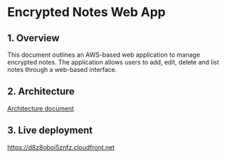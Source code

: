# Encrypted Notes Web App

## 1. Overview

This document outlines an AWS-based web application to manage encrypted notes. The application allows users to add, edit, delete and list notes through a web-based interface.

## 2. Architecture

[Architecture document](architecture-document.md)

## 3. Live deployment

https://d8z8oboi5znfz.cloudfront.net
